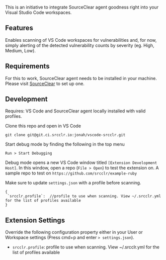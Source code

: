This is an initiative to integrate SourceClear agent goodness right into your Visual Studio Code workspaces.

## Features

Enables scanning of VS Code workspaces for vulnerabilities and, for now, simply alerting of the detected vulnerability counts by severity (eg. High, Medium, Low). 

## Requirements

For this to work, SourceClear agent needs to be installed in your machine. Please visit [SourceClear](https://www.sourceclear.com) to set up one.  

## Development

Requires: VS Code and SourceClear agent locally installed with valid profiles.

Clone this repo and open in VS Code

```
git clone git@git.ci.srcclr.io:jonah/vscode-srcclr.git
```

Start debug mode by finding the following in the top menu

```
Run > Start Debugging
```
Debug mode opens a new VS Code window titled `[Extension Development Host]`. In this window, open a repo (`File > Open`) to test the extension on. A sample repo to test on `https://github.com/srcclr/example-ruby`

Make sure to update `settings.json` with a profile before scanning.

```
{
 `srcclr.profile`:  //profile to use when scanning. View ~/.srcclr.yml for the list of profiles available
}
```

## Extension Settings

Override the following configuration property either in your User or Workspace settings (Press cmd+p and enter `> settings.json`). 

* `srcclr.profile`: profile to use when scanning. View ~/.srcclr.yml for the list of profiles available  
